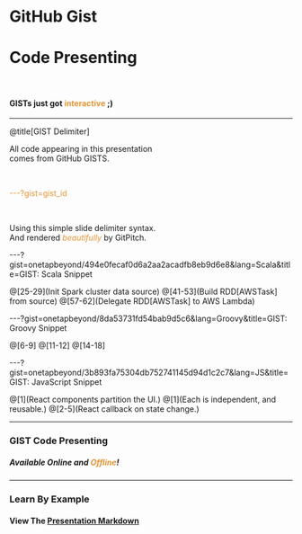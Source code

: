 # GitHub Gist
# Code Presenting

<br>

#### GISTs just got <span style="color:#e49436">interactive</span> ;)

---

@title[GIST Delimiter]

All code appearing in this presentation   
comes from GitHub GISTS.

<br>

<span style="color:#e49436">---?gist=gist_id</span>

<br>

Using this simple slide delimiter syntax.   
And rendered <span style="color:#e49436"><i>beautifully</i></span> by GitPitch.

---?gist=onetapbeyond/494e0fecaf0d6a2aa2acadfb8eb9d6e8&lang=Scala&title=GIST: Scala Snippet

@[25-29](Init Spark cluster data source)
@[41-53](Build RDD[AWSTask] from source)
@[57-62](Delegate RDD[AWSTask] to AWS Lambda)

---?gist=onetapbeyond/8da53731fd54bab9d5c6&lang=Groovy&title=GIST: Groovy Snippet

@[6-9]
@[11-12]
@[14-18]

---?gist=onetapbeyond/3b893fa75304db752741145d94d1c2c7&lang=JS&title=GIST: JavaScript Snippet

@[1](React components partition the UI.)
@[1](Each is independent, and reusable.)
@[2-5](React callback on state change.)

---

### GIST Code Presenting

##### Available Online and <span style="color:#e49436">Offline</span>!

---

### Learn By Example
#### View The <a target="_blank" href="https://github.com/gitpitch/gist-code-presenting/blob/master/PITCHME.md">Presentation Markdown</a>
